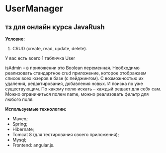 # UserManager

тз для онлайн курса JavaRush
----------

**Условие:**
1.	CRUD (create, read, update, delete).

У вас есть всего 1 табличка User
 
isAdmin – в приложении это Boolean переменная.
Необходимо реализовать стандартное crud приложение, которое отображаем список всех юзеров в базе (с пейджингом). С возможностью их удаления, редактирования, добавления новых. И поиска по уже существующим.
По какому полю искать – каждый решает для себя сам. Можно ограничиться полем name, можно реализовать фильтр для любого поля. 

**Используемые технологии:**
*	Maven;
*	Spring;
*	Hibernate;
*	Tomcat 8 (для тестирования своего приложения);
*	Mysql;
*	Frontend: angular.js.
